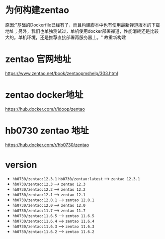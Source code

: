 # 为何构建zentao
原因:"基础的Dockerfile已经有了，而且构建脚本中也有使用最新禅道版本的下载地址；另外，我们也单独测试过，单机使用docker部署禅道，性能消耗还是比较大的。单机环境，还是推荐直接部署再服务器上。"
故重新构建
# zentao 官网地址
<https://www.zentao.net/book/zentaopmshelp/303.html>
# zentao docker地址
<https://hub.docker.com/r/idoop/zentao>
# hb0730 zentao 地址
<https://hub.docker.com/r/hb0730/zentao>

# version
 + `hb0730/zentao:12.3.1` `hb0730/zentao:latest` --> `zentao 12.3.1`
 + `hb0730/zentao:12.3`  --> `zentao 12.3`
 + `hb0730/zentao:12.2`  --> `zentao 12.2`
 + `hb0730/zentao:12.1`  --> `zentao 12.1`
 + `hb0730/zentao:12.0.1` --> `zentao 12.0.1`
 + `hb0730/zentao:12.0` --> `zentao 12.0`
 + `hb0730/zentao:11.7` --> `zentao 11.7`
 + `hb0730/zentao:11.6.5` --> `zentao 11.6.5`
 + `hb0730/zentao:11.6.4` --> `zentao 11.6.4`
 + `hb0730/zentao:11.6.3` --> `zentao 11.6.3`
 + `hb0730/zentao:11.6.2` --> `zentao 11.6.2` 